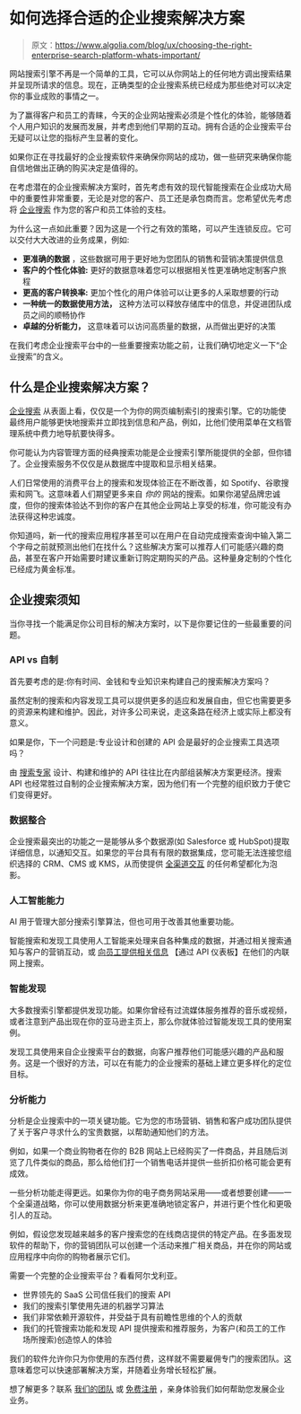 # 如何选择合适的企业搜索解决方案

> 原文：<https://www.algolia.com/blog/ux/choosing-the-right-enterprise-search-platform-whats-important/>

网站搜索引擎不再是一个简单的工具，它可以从你网站上的任何地方调出搜索结果并呈现所请求的信息。现在，正确类型的企业搜索系统已经成为那些绝对可以决定你的事业成败的事情之一。

为了赢得客户和员工的青睐，今天的企业网站搜索必须是个性化的体验，能够随着个人用户知识的发展而发展，并考虑到他们早期的互动。拥有合适的企业搜索平台无疑可以让您的指标产生显著的变化。

如果你正在寻找最好的企业搜索软件来确保你网站的成功，做一些研究来确保你能自信地做出正确的购买决定是值得的。

在考虑潜在的企业搜索解决方案时，首先考虑有效的现代智能搜索在企业成功大局中的重要性非常重要，无论是对您的客户、员工还是承包商而言。您希望优先考虑将 [企业搜索](https://www.algolia.com/blog/product/building-enterprise-search-and-discovery-for-your-customers-and-employees/) 作为您的客户和员工体验的支柱。

为什么这一点如此重要？因为这是一个行之有效的策略，可以产生连锁反应。它可以交付大大改进的业务成果，例如:

*   **更准确的数据** ，这些数据可用于更好地为您团队的销售和营销决策提供信息
*   **客户的个性化体验:** 更好的数据意味着您可以根据相关性更准确地定制客户旅程
*   **更高的客户转换率:** 更加个性化的用户体验可以让更多的人采取想要的行动
*   **一种统一的数据使用方法，** 这种方法可以释放存储库中的信息，并促进团队成员之间的顺畅协作
*   **卓越的分析能力，** 这意味着可以访问高质量的数据，从而做出更好的决策

在我们考虑企业搜索平台中的一些重要搜索功能之前，让我们确切地定义一下“企业搜索”的含义。

## [](#what-are-enterprise-search-solutions%c2%a0)什么是企业搜索解决方案？

[企业搜索](https://www.algolia.com/blog/product/what-is-enterprise-search-and-how-does-it-benefit-your-organizations-employees-and-consumers/) 从表面上看，仅仅是一个为你的网页编制索引的搜索引擎。它的功能使最终用户能够更快地搜索并立即找到信息和产品，例如，比他们使用菜单在文档管理系统中费力地导航要快得多。

你可能认为内容管理方面的经典搜索功能是企业搜索引擎所能提供的全部，但你错了。企业搜索服务不仅仅是从数据库中提取和显示相关结果。

人们日常使用的消费平台上的搜索和发现体验正在不断改善，如 Spotify、谷歌搜索和网飞。这意味着人们期望更多来自 *你的* 网站的搜索。如果你渴望品牌忠诚度，但你的搜索体验达不到你的客户在其他企业网站上享受的标准，你可能没有办法获得这种忠诚度。

你知道吗，新一代的搜索应用程序甚至可以在用户在自动完成搜索查询中输入第二个字母之前就预测出他们在找什么？这些解决方案可以推荐人们可能感兴趣的商品，甚至在客户开始需要时建议重新订购定期购买的产品。这种量身定制的个性化已经成为黄金标准。

## [](#enterprise-search-need-to-knows)企业搜索须知

当你寻找一个能满足你公司目标的解决方案时，以下是你要记住的一些最重要的问题。

### [](#api-vs-homemade)API vs 自制

首先要考虑的是:你有时间、金钱和专业知识来构建自己的搜索解决方案吗？

虽然定制的搜索和内容发现工具可以提供更多的适应和发展自由，但它也需要更多的资源来构建和维护。因此，对许多公司来说，走这条路在经济上或实际上都没有意义。

如果是你，下一个问题是:专业设计和创建的 API 会是最好的企业搜索工具选项吗？

由 [搜索专家](https://www.algolia.com/industries-and-solutions/enterprise/) 设计、构建和维护的 API 往往比在内部组装解决方案更经济。搜索 API 也经常胜过自制的企业搜索解决方案，因为他们有一个完整的组织致力于使它们变得更好。

### [](#data-integration)数据整合

企业搜索最突出的功能之一是能够从多个数据源(如 Salesforce 或 HubSpot)提取详细信息，以通知交互。如果您的平台具有有限的数据集成，您可能无法连接您组织选择的 CRM、CMS 或 KMS，从而使提供 [全渠道交互](https://www.algolia.com/blog/ecommerce/how-to-build-the-best-omnichannel-retailing-strategy-in-2022/) 的任何希望都化为泡影。

### [](#artificial-intelligence-capabilities)人工智能能力

AI 用于管理大部分搜索引擎算法，但也可用于改善其他重要功能。

智能搜索和发现工具使用人工智能来处理来自各种集成的数据，并通过相关搜索通知与客户的营销互动，或 [向员工提供相关信息](https://www.algolia.com/blog/ux/improve-enterprise-workplace-search-efficiency/) 【通过 API 仪表板】在他们的内联网上搜索。

### [](#smart-discovery)智能发现

大多数搜索引擎都提供发现功能。如果你曾经有过流媒体服务推荐的音乐或视频，或者注意到产品出现在你的亚马逊主页上，那么你就体验过智能发现工具的使用案例。

发现工具使用来自企业搜索平台的数据，向客户推荐他们可能感兴趣的产品和服务。这是一个很好的方法，可以在有能力的企业搜索的基础上建立更多样化的定位目标。

### [](#analytics-capabilities)分析能力

分析是企业搜索中的一项关键功能。它为您的市场营销、销售和客户成功团队提供了关于客户寻求什么的宝贵数据，以帮助通知他们的方法。

例如，如果一个商业购物者在你的 B2B 网站上已经购买了一件商品，并且随后浏览了几件类似的商品，那么给他们打一个销售电话并提供一些折扣价格可能会更有成效。

一些分析功能走得更远。如果你为你的电子商务网站采用——或者想要创建——一个全渠道战略，你可以使用数据分析来更准确地锁定客户，并进行更个性化和更吸引人的互动。

例如，假设您发现越来越多的客户搜索您的在线商店提供的特定产品。在多面发现软件的帮助下，你的营销团队可以创建一个活动来推广相关商品，并在你的网站或应用程序中向你的购物者展示它们。

需要一个完整的企业搜索平台？看看阿尔戈利亚。

*   世界领先的 SaaS 公司信任我们的搜索 API
*   我们的搜索引擎使用先进的机器学习算法
*   我们非常依赖开源软件，并受益于具有前瞻性思维的个人的贡献
*   我们的托管搜索功能和发现 API 提供搜索和推荐服务，为客户(和员工的工作场所搜索)创造惊人的体验

我们的软件允许你只为你使用的东西付费，这样就不需要雇佣专门的搜索团队。这意味着您可以快速部署解决方案，并随着业务增长轻松扩展。

想了解更多？联系 [我们的团队](https://www.algolia.com/contactus/) 或 [免费注册](https://www.algolia.com/users/sign_up) ，亲身体验我们如何帮助您发展企业业务。